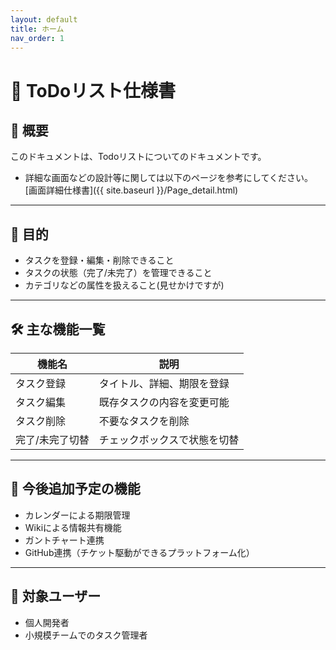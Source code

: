 ```yaml
---
layout: default
title: ホーム
nav_order: 1
---
```


# 📘 ToDoリスト仕様書

## 📝 概要

このドキュメントは、Todoリストについてのドキュメントです。

- 詳細な画面などの設計等に関しては以下のページを参考にしてください。  
[画面詳細仕様書]({{ site.baseurl }}/Page_detail.html)


---

## 🎯 目的

- タスクを登録・編集・削除できること
- タスクの状態（完了/未完了）を管理できること
- カテゴリなどの属性を扱えること(見せかけですが)

---

## 🛠️ 主な機能一覧

| 機能名         | 説明                                     |
|----------------|------------------------------------------|
| タスク登録     | タイトル、詳細、期限を登録              |
| タスク編集     | 既存タスクの内容を変更可能               |
| タスク削除     | 不要なタスクを削除                       |
| 完了/未完了切替 | チェックボックスで状態を切替             |

---

## 📅 今後追加予定の機能

- カレンダーによる期限管理
- Wikiによる情報共有機能
- ガントチャート連携
- GitHub連携（チケット駆動ができるプラットフォーム化）

---

## 👥 対象ユーザー

- 個人開発者
- 小規模チームでのタスク管理者
